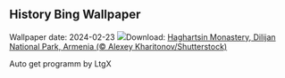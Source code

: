 ## History Bing Wallpaper
Wallpaper date: 2024-02-23
![](https://www.bing.com/th?id=OHR.HaghartsinMonastery_EN-IN0847461521_UHD.jpg&w=1000)Download: [Haghartsin Monastery, Dilijan National Park, Armenia (© Alexey Kharitonov/Shutterstock)](https://www.bing.com/th?id=OHR.HaghartsinMonastery_EN-IN0847461521_UHD.jpg)

Auto get programm by LtgX
